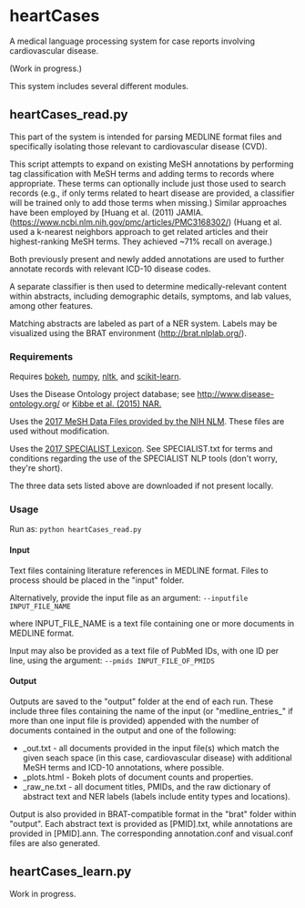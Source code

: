 # heartCases
A medical language processing system for case reports involving cardiovascular disease.

(Work in progress.)

This system includes several different modules.

## heartCases_read.py

This part of the system is intended for parsing MEDLINE format files and specifically isolating those relevant to cardiovascular disease (CVD).

This script attempts to expand on existing MeSH annotations by performing tag classification with MeSH terms and adding terms to records where appropriate. These terms can optionally include just those used to search records (e.g., if only terms related to heart disease are provided, a classifier will be trained only to add those terms when missing.)
Similar approaches have been employed by [Huang et al. (2011) JAMIA. (https://www.ncbi.nlm.nih.gov/pmc/articles/PMC3168302/) (Huang et al. used a k-nearest neighbors approach to get related articles and their highest-ranking MeSH terms. They achieved ~71% recall on average.)

Both previously present and newly added annotations are used to further annotate records with relevant ICD-10 disease codes.

A separate classifier is then used to determine medically-relevant content within abstracts, including demographic details, symptoms, and lab values, among other features.

Matching abstracts are labeled as part of a NER system. Labels may be visualized using the BRAT environment (http://brat.nlplab.org/).

### Requirements 
Requires [bokeh](http://bokeh.pydata.org), [numpy](http://www.numpy.org/), [nltk](http://www.nltk.org/), and [scikit-learn](http://scikit-learn.org/stable/).

Uses the Disease Ontology project database; see
http://www.disease-ontology.org/ or [Kibbe et al. (2015) NAR.](https://www.ncbi.nlm.nih.gov/pubmed/25348409)

Uses the [2017 MeSH Data Files provided by the NIH NLM](https://www.nlm.nih.gov/mesh/filelist.html).
These files are used without modification.

Uses the [2017 SPECIALIST Lexicon](https://lexsrv3.nlm.nih.gov/Specialist/Summary/lexicon.html).
See SPECIALIST.txt for terms and conditions regarding the use of the SPECIALIST NLP tools (don't worry, they're short).

The three data sets listed above are downloaded if not present locally.

### Usage
Run as:
`python heartCases_read.py`

#### Input
Text files containing literature references in MEDLINE format.
Files to process should be placed in the "input" folder.

Alternatively, provide the input file as an argument:
  `--inputfile INPUT_FILE_NAME`

where INPUT_FILE_NAME is a text file containing one or more documents in MEDLINE format.

Input may also be provided as a text file of PubMed IDs, with one ID per line, using the argument:
  `--pmids INPUT_FILE_OF_PMIDS`


#### Output
Outputs are saved to the "output" folder at the end of each run.
These include three files containing the name of the input
(or "medline_entries_" if more than one input file is provided)
appended with the number of documents contained in the output
and one of the following:
* _out.txt - all documents provided in the input file(s) which
	match the given seach space (in this case, cardiovascular disease)
	with additional MeSH terms and ICD-10 annotations, where possible.
* _plots.html - Bokeh plots of document counts and properties.
* _raw_ne.txt - all document titles, PMIDs, and the raw dictionary
	of abstract text and NER labels (labels include entity types and locations).

Output is also provided in BRAT-compatible format in the "brat" folder within "output". Each abstract text is provided as [PMID].txt, while annotations are provided in [PMID].ann. The corresponding annotation.conf and visual.conf files are also generated.

## heartCases_learn.py

Work in progress.
